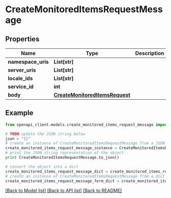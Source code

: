 # CreateMonitoredItemsRequestMessage


## Properties
Name | Type | Description | Notes
------------ | ------------- | ------------- | -------------
**namespace_uris** | **List[str]** |  | [optional] 
**server_uris** | **List[str]** |  | [optional] 
**locale_ids** | **List[str]** |  | [optional] 
**service_id** | **int** |  | [optional] 
**body** | [**CreateMonitoredItemsRequest**](CreateMonitoredItemsRequest.md) |  | 

## Example

```python
from openapi_client.models.create_monitored_items_request_message import CreateMonitoredItemsRequestMessage

# TODO update the JSON string below
json = "{}"
# create an instance of CreateMonitoredItemsRequestMessage from a JSON string
create_monitored_items_request_message_instance = CreateMonitoredItemsRequestMessage.from_json(json)
# print the JSON string representation of the object
print CreateMonitoredItemsRequestMessage.to_json()

# convert the object into a dict
create_monitored_items_request_message_dict = create_monitored_items_request_message_instance.to_dict()
# create an instance of CreateMonitoredItemsRequestMessage from a dict
create_monitored_items_request_message_form_dict = create_monitored_items_request_message.from_dict(create_monitored_items_request_message_dict)
```
[[Back to Model list]](../README.md#documentation-for-models) [[Back to API list]](../README.md#documentation-for-api-endpoints) [[Back to README]](../README.md)


